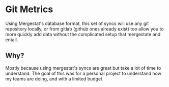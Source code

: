 # Git Metrics
Using Mergestat's database format, this set of syncs will use any git repository locally, or from gitlab (github ones already exist) too allow you to more quickly add data without the complicated setup that mergestate and entail.

## Why?
Mostly because using mergestat's syncs are great but take a lot of time to understand. The goal of this was for a personal project to understand how my teams are doing, and with a limited budget.
